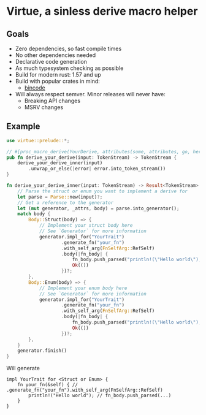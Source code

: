 # Virtue, a sinless derive macro helper

## Goals

- Zero dependencies, so fast compile times
- No other dependencies needed
- Declarative code generation
- As much typesystem checking as possible
- Build for modern rust: 1.57 and up
- Build with popular crates in mind:
  - [bincode](https://docs.rs/bincode)
- Will always respect semver. Minor releases will never have:
  - Breaking API changes
  - MSRV changes

## Example

```rust
use virtue::prelude::*;

// #[proc_macro_derive(YourDerive, attributes(some, attributes, go, here))]
pub fn derive_your_derive(input: TokenStream) -> TokenStream {
    derive_your_derive_inner(input)
        .unwrap_or_else(|error| error.into_token_stream())
}

fn derive_your_derive_inner(input: TokenStream) -> Result<TokenStream> {
    // Parse the struct or enum you want to implement a derive for
    let parse = Parse::new(input)?;
    // Get a reference to the generator
    let (mut generator, _attrs, body) = parse.into_generator();
    match body {
        Body::Struct(body) => {
            // Implement your struct body here
            // See `Generator` for more information
            generator.impl_for("YourTrait")
                    .generate_fn("your_fn")
                    .with_self_arg(FnSelfArg::RefSelf)
                    .body(|fn_body| {
                        fn_body.push_parsed("println!(\"Hello world\");")?;
                        Ok(())
                    })?;
        },
        Body::Enum(body) => {
            // Implement your enum body here
            // See `Generator` for more information
            generator.impl_for("YourTrait")
                    .generate_fn("your_fn")
                    .with_self_arg(FnSelfArg::RefSelf)
                    .body(|fn_body| {
                        fn_body.push_parsed("println!(\"Hello world\");")?;
                        Ok(())
                    })?;
        },
    }
    generator.finish()
}
```

Will generate

```ignore
impl YourTrait for <Struct or Enum> {
    fn your_fn(&self) { // .generate_fn("your_fn").with_self_arg(FnSelfArg::RefSelf)
        println!("Hello world"); // fn_body.push_parsed(...)
    }
}
```